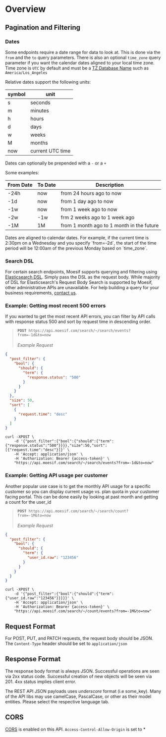 # Overview

## Pagination and Filtering

### Dates
Some endpoints require a date range for data to look at. This is done via the `from` and the `to`
query parameters. There is also an optional `time_zone` query parameter if you want the calendar dates aligned to your local time zone. 
Time zone is `UTC` by default and must be a [TZ Database Name](https://en.wikipedia.org/wiki/List_of_tz_database_time_zones) such as `America/Los_Angeles`

Relative dates support the following units:

|symbol|unit|
|------|----|
|s|seconds|
|m|minutes|
|h|hours|
|d|days|
|w|weeks|
|M|months|
|now|current UTC time|

Dates can optionally be prepended with a `-` or a `+`

Some examples:

|From Date|To Date|Description|
|---------|-------|-----------|
|-24h|now|from 24 hours ago to now|
|-1d|now|from 1 day ago to now|
|-1w|now|from 1 week ago to now|
|-2w|-1w|frm 2 weeks ago to 1 week ago|
|-1M|1M|from 1 month ago to 1 month in the future|

<aside class="notice">
Dates are aligned to calendar dates. For example, if the current time is 2:30pm on a Wednesday and you specify `from=-2d`, the start of the time period will be 12:00am of the previous Monday based on `time_zone`.
</aside>


### Search DSL

For certain search endpoints, Moesif supports querying and filtering using [Elasticsearch DSL](https://www.elastic.co/guide/en/elasticsearch/reference/current/search-request-body.html). Simply pass the DSL as the request body.
While majority of DSL for Elasticsearch's Request Body Search is supported by Moesif, other administrative APIs are unavailable. For help building a query for your business requirements, [contact us](mailto:support@moesif.com).

### Example: Getting most recent 500 errors

If you wanted to get the most recent API errors, you can filter by API calls with response status 500 and sort by 
request time in descending order. 

<blockquote class="lang-specific json">
<code><b>POST</b> https://api.moesif.com/search/~/search/events?from=-1d&to=now</code>
<br><br><i>Example Request</i><br>
</blockquote>

```json
{
  "post_filter": {
    "bool": {
      "should": {
        "term": {
          "response.status": "500"
        }
      }
    }
  },
  "size": 50,
  "sort": [
    {
      "request.time": "desc"
    }
  ]
}
```

```shell
curl -XPOST \
    -d '{"post_filter":{"bool":{"should":{"term":{"response.status":"500"}}}},"size":50,"sort":[{"request.time":"desc"}]}' \
    -H 'Accept: application/json' \
    -H 'Authorization: Bearer {access-token}' \
    "https://api.moesif.com/search/~/search/events?from=-1d&to=now"
```

### Example: Getting API usage per customer

Another popular use case is to get the monthly API usage for a specific customer so you can 
display current usage vs. plan quota in your customer facing portal. 
This can be done easily by looking at past month and getting a count for the user_id

<blockquote class="lang-specific json">
<code><b>POST</b> https://api.moesif.com/search/~/search/count?from=-1M&to=now</code>
<br><br><i>Example Request</i><br>
</blockquote>

```json
{
  "post_filter": {
    "bool": {
      "should": {
        "term": {
          "user_id.raw": "123456"
        }
      }
    }
  }
}
```

```shell
curl -XPOST \
    -d '{"post_filter":{"bool":{"should":{"term":{"user_id.raw":"123456"}}}}}' \
    -H 'Accept: application/json' \
    -H 'Authorization: Bearer {access-token}' \
    "https://api.moesif.com/search/~/count/events?from=-1M&to=now"
```

## Request Format
For POST, PUT, and PATCH requests, the request body should be JSON. The `Content-Type` header
should be set to `application/json`

## Response Format
The response body format is always JSON. Successful operations are seen via 2xx status code. Successful creation of new objects will be seen via 201. 4xx status implies client error.

The REST API JSON payloads uses _underscore_ format (i.e some_key). Many of the API libs
may use camelCase, PascalCase, or other as their model entities. Please
select the respective language tab.

## CORS
[CORS](/blog/technical/cors/Authoritative-Guide-to-CORS-Cross-Origin-Resource-Sharing-for-REST-APIs/) is enabled on this API. `Access-Control-Allow-Origin` is set to *
